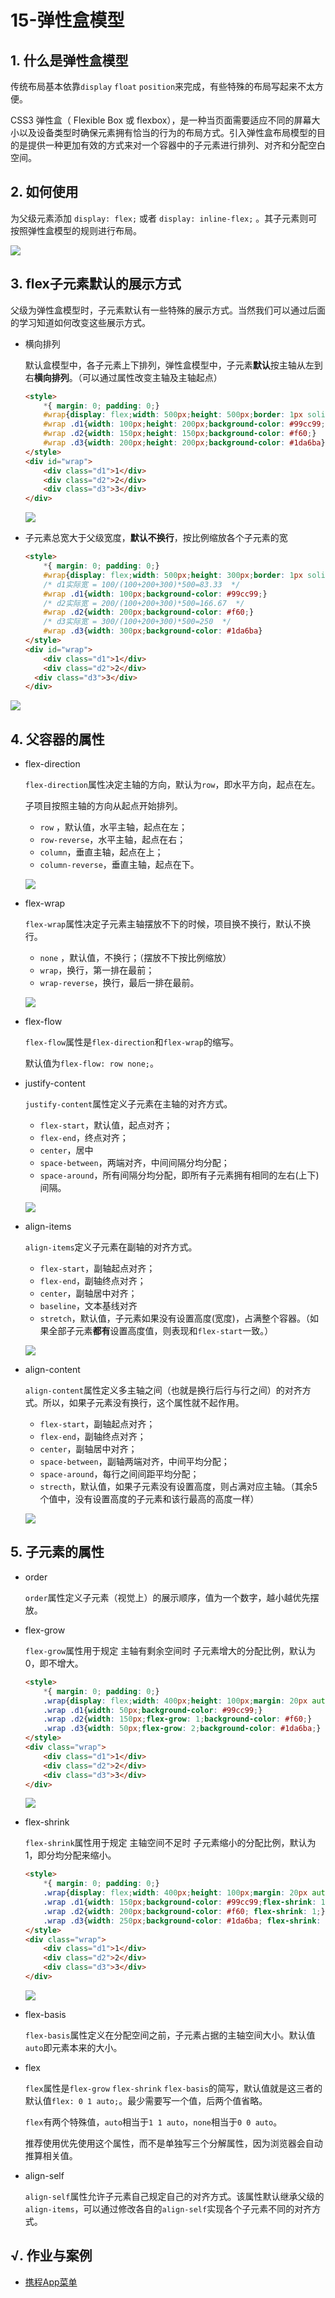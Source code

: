 # 15-弹性盒模型

## 1. 什么是弹性盒模型

传统布局基本依靠`display` `float` `position`来完成，有些特殊的布局写起来不太方便。

CSS3 弹性盒（ Flexible Box 或 flexbox），是一种当页面需要适应不同的屏幕大小以及设备类型时确保元素拥有恰当的行为的布局方式。引入弹性盒布局模型的目的是提供一种更加有效的方式来对一个容器中的子元素进行排列、对齐和分配空白空间。

## 2. 如何使用

为父级元素添加 `display: flex;` 或者 `display: inline-flex;` 。其子元素则可按照弹性盒模型的规则进行布局。

![](http://static.zzhitong.com/lesson-files/html/img/15-1.png)

## 3. flex子元素默认的展示方式

父级为弹性盒模型时，子元素默认有一些特殊的展示方式。当然我们可以通过后面的学习知道如何改变这些展示方式。

- 横向排列

  默认盒模型中，各子元素上下排列，弹性盒模型中，子元素**默认**按主轴从左到右**横向排列**。（可以通过属性改变主轴及主轴起点）

  ```html
  <style>
      *{ margin: 0; padding: 0;}
      #wrap{display: flex;width: 500px;height: 500px;border: 1px solid red;margin: 50px auto;}
      #wrap .d1{width: 100px;height: 200px;background-color: #99cc99;}
      #wrap .d2{width: 150px;height: 150px;background-color: #f60;}
      #wrap .d3{width: 200px;height: 200px;background-color: #1da6ba}
  </style>
  <div id="wrap">
      <div class="d1">1</div>
      <div class="d2">2</div>
      <div class="d3">3</div>
  </div>
  ```

  ![](http://static.zzhitong.com/lesson-files/html/img/15-2.png)
  
- 子元素总宽大于父级宽度，**默认不换行**，按比例缩放各个子元素的宽

  ```html
  <style>
      *{ margin: 0; padding: 0;}
      #wrap{display: flex;width: 500px;height: 300px;border: 1px solid red;margin: 50px auto;}
      /* d1实际宽 = 100/(100+200+300)*500=83.33  */
      #wrap .d1{width: 100px;background-color: #99cc99;}
      /* d2实际宽 = 200/(100+200+300)*500=166.67  */
      #wrap .d2{width: 200px;background-color: #f60;}
      /* d3实际宽 = 300/(100+200+300)*500=250  */
      #wrap .d3{width: 300px;background-color: #1da6ba}
  </style>
  <div id="wrap">
      <div class="d1">1</div>
      <div class="d2">2</div>
    <div class="d3">3</div>
  </div>
  ```
  

![](http://static.zzhitong.com/lesson-files/html/img/15-4.png)

## 4. 父容器的属性

- flex-direction

  `flex-direction`属性决定主轴的方向，默认为`row`，即水平方向，起点在左。

  子项目按照主轴的方向从起点开始排列。

  - `row` ，默认值，水平主轴，起点在左；
  - `row-reverse`，水平主轴，起点在右；
  - `column`，垂直主轴，起点在上；
  - `column-reverse`，垂直主轴，起点在下。

  ![](http://static.zzhitong.com/lesson-files/html/img/15-5.png)

- flex-wrap

  `flex-wrap`属性决定子元素主轴摆放不下的时候，项目换不换行，默认不换行。

  - `none` ，默认值，不换行；（摆放不下按比例缩放）
  - `wrap`，换行，第一排在最前；
  - `wrap-reverse`，换行，最后一排在最前。

  ![](http://static.zzhitong.com/lesson-files/html/img/15-6.png)

- flex-flow

  `flex-flow`属性是`flex-direction`和`flex-wrap`的缩写。

  默认值为`flex-flow: row none;`。

- justify-content

  `justify-content`属性定义子元素在主轴的对齐方式。

  - `flex-start`，默认值，起点对齐；
  - `flex-end`，终点对齐；
  - `center`，居中
  - `space-between`，两端对齐，中间间隔分均分配；
  - `space-around`，所有间隔分均分配，即所有子元素拥有相同的左右(上下)间隔。

  ![](http://static.zzhitong.com/lesson-files/html/img/15-7.png)

- align-items

  `align-items`定义子元素在副轴的对齐方式。

  - `flex-start`，副轴起点对齐；
  - `flex-end`，副轴终点对齐；
  - `center`，副轴居中对齐；
  - `baseline`，文本基线对齐
  - `stretch`，默认值，子元素如果没有设置高度(宽度)，占满整个容器。（如果全部子元素**都有**设置高度值，则表现和`flex-start`一致。）
  
  ![](http://static.zzhitong.com/lesson-files/html/img/15-8.png)
  
- align-content

  `align-content`属性定义多主轴之间（也就是换行后行与行之间）的对齐方式。所以，如果子元素没有换行，这个属性就不起作用。

  - `flex-start`，副轴起点对齐；
  - `flex-end`，副轴终点对齐；
  - `center`，副轴居中对齐；
  - `space-between`，副轴两端对齐，中间平均分配；
  - `space-around`，每行之间间距平均分配；
  - `strecth`，默认值，如果子元素没有设置高度，则占满对应主轴。（其余5个值中，没有设置高度的子元素和该行最高的高度一样）

  ![](http://static.zzhitong.com/lesson-files/html/img/15-9.png)

## 5. 子元素的属性

- order

  `order`属性定义子元素（视觉上）的展示顺序，值为一个数字，越小越优先摆放。

- flex-grow

  `flex-grow`属性用于规定 主轴有剩余空间时 子元素增大的分配比例，默认为0，即不增大。

  ```html
  <style>
      *{ margin: 0; padding: 0;}
      .wrap{display: flex;width: 400px;height: 100px;margin: 20px auto;border: 1px solid red;font-size: 26px;font-weight: bolder;}
      .wrap .d1{width: 50px;background-color: #99cc99;}
      .wrap .d2{width: 150px;flex-grow: 1;background-color: #f60;}
      .wrap .d3{width: 50px;flex-grow: 2;background-color: #1da6ba;}
  </style>
  <div class="wrap">
      <div class="d1">1</div>
      <div class="d2">2</div>
      <div class="d3">3</div>
  </div>
  ```

  ![](http://static.zzhitong.com/lesson-files/html/img/15-10.png)

- flex-shrink

  `flex-shrink`属性用于规定 主轴空间不足时 子元素缩小的分配比例，默认为1，即分均分配来缩小。

  ```html
  <style>
      *{ margin: 0; padding: 0;}
      .wrap{display: flex;width: 400px;height: 100px;margin: 20px auto;border: 1px solid red;font-size: 26px;font-weight: bolder;}
      .wrap .d1{width: 150px;background-color: #99cc99;flex-shrink: 1;}
      .wrap .d2{width: 200px;background-color: #f60; flex-shrink: 1;}
      .wrap .d3{width: 250px;background-color: #1da6ba; flex-shrink: 2;}
  </style>
  <div class="wrap">
      <div class="d1">1</div>
      <div class="d2">2</div>
      <div class="d3">3</div>
  </div>
  ```

  ![](http://static.zzhitong.com/lesson-files/html/img/15-11.png)

- flex-basis

  `flex-basis`属性定义在分配空间之前，子元素占据的主轴空间大小。默认值`auto`即元素本来的大小。

- flex

  `flex`属性是`flex-grow` `flex-shrink` `flex-basis`的简写，默认值就是这三者的默认值`flex: 0 1 auto;`。最少需要写一个值，后两个值省略。
  
  `flex`有两个特殊值，`auto`相当于`1 1 auto`，`none`相当于`0 0 auto`。
  
  推荐使用优先使用这个属性，而不是单独写三个分解属性，因为浏览器会自动推算相关值。

- align-self

  `align-self`属性允许子元素自己规定自己的对齐方式。该属性默认继承父级的`align-items`，可以通过修改各自的`align-self`实现各个子元素不同的对齐方式。

## √. 作业与案例

- [携程App菜单](http://static.zzhitong.com/lesson-files/html/code/15-1.html)



